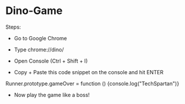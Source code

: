 # Dino-Game

Steps:


- Go to Google Chrome

- Type chrome://dino/

- Open Console (Ctrl + Shift + I)

- Copy + Paste this code snippet on the console and hit ENTER

Runner.prototype.gameOver = function () {console.log("TechSpartan")}


- Now play the game like a boss!
